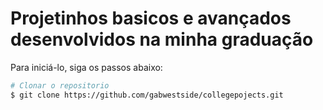 # Projetinhos basicos e avançados desenvolvidos na minha graduação

Para iniciá-lo, siga os passos abaixo:
```bash
# Clonar o repositorio
$ git clone https://github.com/gabwestside/collegepojects.git
```
